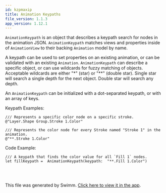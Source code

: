 ```yaml
---
id: kzpmaxip
title: Animation Keypaths
file_version: 1.1.3
app_version: 1.12.1
---
```


`AnimationKeypath` is an object that describes a keypath search for nodes in the animation JSON. `AnimationKeypath` matches views and properties inside of `AnimationView` to their backing `Animation` model by name.

A keypath can be used to set properties on an existing animation, or can be validated with an existing `Animation`. `AnimationKeypath` can describe a specific object, or can use wildcards for fuzzy matching of objects. Acceptable wildcards are either "\*" (star) or "\*\*" (double star). Single star will search a single depth for the next object. Double star will search any depth.

An `AnimationKeypath` can be initialized with a dot-separated keypath, or with an array of keys.

Keypath Examples:

```
/// Represents a specific color node on a specific stroke.
@"Layer.Shape Group.Stroke 1.Color"
```

```
/// Represents the color node for every Stroke named "Stroke 1" in the animation.
@"**.Stroke 1.Color"
```

Code Example:

```
/// A keypath that finds the color value for all `Fill 1` nodes.  
let fillKeypath =  AnimationKeypath(keypath:  "**.Fill 1.Color")
```

<br/>

<br/>

This file was generated by Swimm. [Click here to view it in the app](https://swimm-web-app.web.app/repos/Z2l0aHViJTNBJTNBbG90dGllLWlvcyUzQSUzQXVzZXJ0ZXN0aW5nLXN3aW1t/docs/kzpmaxip).
